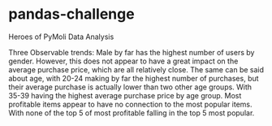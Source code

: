 # pandas-challenge

Heroes of PyMoli Data Analysis

Three Observable trends:
Male by far has the highest number of users by gender. However, this does not appear to have a great impact on the average purchase price, which are all relatively close.
The same can be said about age, with 20-24 making by far the highest number of purchases, but their average purchase is actually lower than two other age groups. With 35-39 having the highest average purchase price by age group.
Most profitable items appear to have no connection to the most popular items. With none of the top 5 of most profitable falling in the top 5 most popular.
